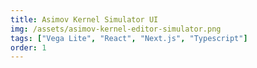 ```yaml
---
title: Asimov Kernel Simulator UI
img: /assets/asimov-kernel-editor-simulator.png
tags: ["Vega Lite", "React", "Next.js", "Typescript"]
order: 1
---
```

